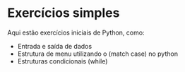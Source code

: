 # Exercícios simples
Aqui estão exercícios iniciais de Python, como:
- Entrada e saída de dados
- Estrutura de menu utilizando o (match case) no python
- Estruturas condicionais (while)
